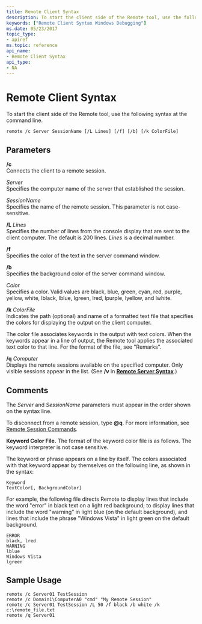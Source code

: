 ```yaml
---
title: Remote Client Syntax
description: To start the client side of the Remote tool, use the following syntax at the command line.
keywords: ["Remote Client Syntax Windows Debugging"]
ms.date: 05/23/2017
topic_type:
- apiref
ms.topic: reference
api_name:
- Remote Client Syntax
api_type:
- NA
---
```


# Remote Client Syntax
To start the client side of the Remote tool, use the following syntax at the command line.

```console
remote /c Server SessionName [/L Lines] [/f] [/b] [/k ColorFile] 
```

## <span id="parameters"></span><span id="PARAMETERS"></span>Parameters

<span id="________c______"></span><span id="________C______"></span> **/c**   
Connects the client to a remote session.

<span id="_______Server______"></span><span id="_______server______"></span><span id="_______SERVER______"></span> *Server*   
Specifies the computer name of the server that established the session.

<span id="_______SessionName______"></span><span id="_______sessionname______"></span><span id="_______SESSIONNAME______"></span> *SessionName*   
Specifies the name of the remote session. This parameter is not case-sensitive.

<span id="________L_______Lines______"></span><span id="________l_______lines______"></span><span id="________L_______LINES______"></span> **/L** *Lines*   
Specifies the number of lines from the console display that are sent to the client computer. The default is 200 lines. *Lines* is a decimal number.

<span id="________f______"></span><span id="________F______"></span> **/f**   
Specifies the color of the text in the server command window.

<span id="________b______"></span><span id="________B______"></span> **/b**   
Specifies the background color of the server command window.

<span id="_______Color______"></span><span id="_______color______"></span><span id="_______COLOR______"></span> *Color*   
Specifies a color. Valid values are black, blue, green, cyan, red, purple, yellow, white, lblack, lblue, lgreen, lred, lpurple, lyellow, and lwhite.

<span id="________k_______ColorFile______"></span><span id="________k_______colorfile______"></span><span id="________K_______COLORFILE______"></span> **/k** *ColorFile*   
Indicates the path (optional) and name of a formatted text file that specifies the colors for displaying the output on the client computer.

The color file associates keywords in the output with text colors. When the keywords appear in a line of output, the Remote tool applies the associated text color to that line. For the format of the file, see "Remarks".

<span id="________q_______Computer______"></span><span id="________q_______computer______"></span><span id="________Q_______COMPUTER______"></span> **/q** *Computer*   
Displays the remote sessions available on the specified computer. Only visible sessions appear in the list. (See **/v** in [**Remote Server Syntax**](remote-server-syntax.md).)

## <span id="comments"></span><span id="COMMENTS"></span>Comments

The *Server* and *SessionName* parameters must appear in the order shown on the syntax line.

To disconnect from a remote session, type <strong>@q</strong>. For more information, see [Remote Session Commands](remote-session-commands.md).

**Keyword Color File.** The format of the keyword color file is as follows. The keyword interpreter is not case sensitive.

The keyword or phrase appears on a line by itself. The colors associated with that keyword appear by themselves on the following line, as shown in the syntax:

```text
Keyword
TextColor[, BackgroundColor]
```

For example, the following file directs Remote to display lines that include the word "error" in black text on a light red background; to display lines that include the word "warning" in light blue (on the default background), and lines that include the phrase "Windows Vista" in light green on the default background.

```text
ERROR
black, lred
WARNING
lblue
Windows Vista
lgreen
```

## <span id="sample_usage"></span><span id="SAMPLE_USAGE"></span>Sample Usage

```console
remote /c Server01 TestSession
remote /c Domain1\ComputerA0 "cmd" "My Remote Session"
remote /c Server01 TestSession /L 50 /f black /b white /k c:\remote_file.txt
remote /q Server01
```
